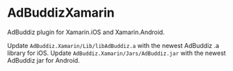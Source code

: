 AdBuddizXamarin
===============

AdBuddiz plugin for Xamarin.iOS and Xamarin.Android.

Update `AdBuddiz.Xamarin/Lib/libAdBuddiz.a` with the newest AdBuddiz .a library for iOS.
Update `AdBuddiz.Xamarin/Jars/AdBuddiz.jar` with the newest AdBuddiz jar for Android.

